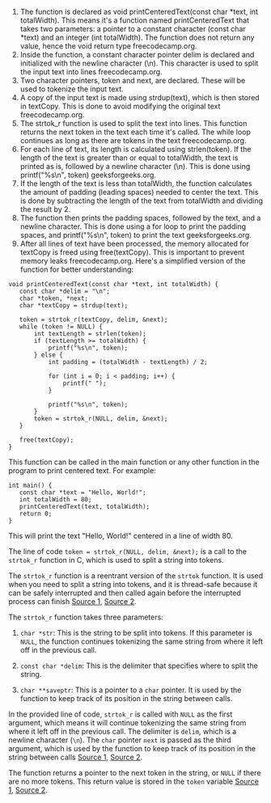1. The function is declared as void printCenteredText(const char *text, int totalWidth). This means it's a function named printCenteredText that takes two parameters: a pointer to a constant character (const char *text) and an integer (int totalWidth). The function does not return any value, hence the void return type freecodecamp.org.
2. Inside the function, a constant character pointer delim is declared and initialized with the newline character (\n). This character is used to split the input text into lines freecodecamp.org.
3. Two character pointers, token and next, are declared. These will be used to tokenize the input text.
4. A copy of the input text is made using strdup(text), which is then stored in textCopy. This is done to avoid modifying the original text freecodecamp.org.
5. The strtok_r function is used to split the text into lines. This function returns the next token in the text each time it's called. The while loop continues as long as there are tokens in the text freecodecamp.org.
6. For each line of text, its length is calculated using strlen(token). If the length of the text is greater than or equal to totalWidth, the text is printed as is, followed by a newline character (\n). This is done using printf("%s\n", token) geeksforgeeks.org.
7. If the length of the text is less than totalWidth, the function calculates the amount of padding (leading spaces) needed to center the text. This is done by subtracting the length of the text from totalWidth and dividing the result by 2.
8. The function then prints the padding spaces, followed by the text, and a newline character. This is done using a for loop to print the padding spaces, and printf("%s\n", token) to print the text geeksforgeeks.org.
9. After all lines of text have been processed, the memory allocated for textCopy is freed using free(textCopy). This is important to prevent memory leaks freecodecamp.org.
Here's a simplified version of the function for better understanding:

```
void printCenteredText(const char *text, int totalWidth) {
   const char *delim = "\n";
   char *token, *next;
   char *textCopy = strdup(text);

   token = strtok_r(textCopy, delim, &next);
   while (token != NULL) {
       int textLength = strlen(token);
       if (textLength >= totalWidth) {
           printf("%s\n", token);
       } else {
           int padding = (totalWidth - textLength) / 2;

           for (int i = 0; i < padding; i++) {
               printf(" ");
           }

           printf("%s\n", token);
       }
       token = strtok_r(NULL, delim, &next);
   }

   free(textCopy);
}
```
This function can be called in the main function or any other function in the program to print centered text. For example:

```
int main() {
   const char *text = "Hello, World!";
   int totalWidth = 80;
   printCenteredText(text, totalWidth);
   return 0;
}
```
This will print the text "Hello, World!" centered in a line of width 80.



The line of code `token = strtok_r(NULL, delim, &next);` is a call to the `strtok_r` function in C, which is used to split a string into tokens.

The `strtok_r` function is a reentrant version of the `strtok` function. It is used when you need to split a string into tokens, and it is thread-safe because it can be safely interrupted and then called again before the interrupted process can finish [Source 1](https://www.geeksforgeeks.org/strtok-strtok_r-functions-c-examples/), [Source 2](https://systems-encyclopedia.cs.illinois.edu/articles/c-strtok/).

The `strtok_r` function takes three parameters:

1. `char *str`: This is the string to be split into tokens. If this parameter is `NULL`, the function continues tokenizing the same string from where it left off in the previous call.

2. `const char *delim`: This is the delimiter that specifies where to split the string.

3. `char **saveptr`: This is a pointer to a `char` pointer. It is used by the function to keep track of its position in the string between calls.

In the provided line of code, `strtok_r` is called with `NULL` as the first argument, which means it will continue tokenizing the same string from where it left off in the previous call. The delimiter is `delim`, which is a newline character (`\n`). The `char` pointer `next` is passed as the third argument, which is used by the function to keep track of its position in the string between calls [Source 1](https://www.geeksforgeeks.org/strtok-strtok_r-functions-c-examples/), [Source 2](https://systems-encyclopedia.cs.illinois.edu/articles/c-strtok/).

The function returns a pointer to the next token in the string, or `NULL` if there are no more tokens. This return value is stored in the `token` variable [Source 1](https://www.geeksforgeeks.org/strtok-strtok_r-functions-c-examples/), [Source 2](https://systems-encyclopedia.cs.illinois.edu/articles/c-strtok/).
